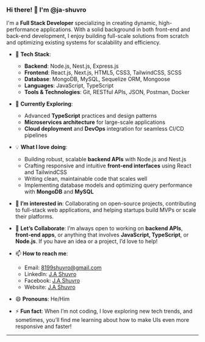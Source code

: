 ### Hi there! 👋 I'm @ja-shuvro

I'm a **Full Stack Developer** specializing in creating dynamic, high-performance applications. With a solid background in both front-end and back-end development, I enjoy building full-scale solutions from scratch and optimizing existing systems for scalability and efficiency. 

- 🔭 **Tech Stack**: 
   - **Backend**: Node.js, Nest.js, Express.js
   - **Frontend**: React.js, Next.js, HTML5, CSS3, TailwindCSS, SCSS
   - **Database**: MongoDB, MySQL, Sequelize ORM, Mongoose
   - **Languages**: JavaScript, TypeScript
   - **Tools & Technologies**: Git, RESTful APIs, JSON, Postman, Docker

- 🌱 **Currently Exploring**: 
   - Advanced **TypeScript** practices and design patterns
   - **Microservices architecture** for large-scale applications
   - **Cloud deployment** and **DevOps** integration for seamless CI/CD pipelines

- 💡 **What I love doing**:
   - Building robust, scalable **backend APIs** with Node.js and Nest.js
   - Crafting responsive and intuitive **front-end interfaces** using React and TailwindCSS
   - Writing clean, maintainable code that scales well
   - Implementing database models and optimizing query performance with **MongoDB** and **MySQL**

- 👀 **I’m interested in**: Collaborating on open-source projects, contributing to full-stack web applications, and helping startups build MVPs or scale their platforms.

- 💞️ **Let’s Collaborate**: I’m always open to working on **backend APIs**, **front-end apps**, or anything that involves **JavaScript, TypeScript**, or **Node.js**. If you have an idea or a project, I’d love to help!

- 📫 **How to reach me**: 
   - Email: [8199shuvro@gmail.com](8199shuvro@gmail.com)
   - LinkedIn: [J.A Shuvro](https://www.linkedin.com/in/jashuvro/)
   - Facebook: [J.A Shuvro](https://www.facebook.com/ja.shuvro.0/)
   - Website: [J.A Shuvro](www.shuvro.rf.gd)

- 😄 **Pronouns**: He/Him

- ⚡ **Fun fact**: When I’m not coding, I love exploring new tech trends, and sometimes, you’ll find me learning about how to make UIs even more responsive and faster!

---
